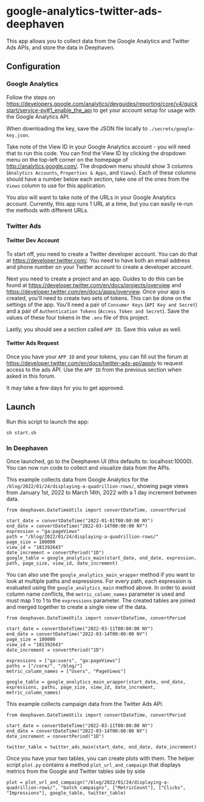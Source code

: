 # google-analytics-twitter-ads-deephaven

This app allows you to collect data from the Google Analytics and Twitter Ads APIs, and store the data in Deephaven.

## Configuration

### Google Analytics

Follow the steps on https://developers.google.com/analytics/devguides/reporting/core/v4/quickstart/service-py#1_enable_the_api to get your account setup for usage with the Google Analytics API.

When downloading the key, save the JSON file locally to `./secrets/google-key.json`.

Take note of the View ID in your Google Analytics account - you will need that to run this code. You can find the View ID by clicking the dropdown menu on the top-left corner on the homepage of http://analytics.google.com/. The dropdown menu should show 3 columns (`Analytics Accounts`, `Properties & Apps`, and `Views`). Each of these columns should have a number below each section, take one of the ones from the `Views` column to use for this application.

You also will want to take note of the URLs in your Google Analytics account. Currently, this app runs 1 URL at a time, but
you can easily re-run the methods with different URLs.

### Twitter Ads

#### Twitter Dev Account

To start off, you need to create a Twitter developer account. You can do that at https://developer.twitter.com/. You need to have both an email address and phone number on your Twitter account to create a developer account.

Next you need to create a project and an app. Guides to do this can be found at https://developer.twitter.com/en/docs/projects/overview and https://developer.twitter.com/en/docs/apps/overview. Once your app is created, you'll need to create two sets of tokens. This can be done on the settings of the app. You'll need a pair of `Consumer Keys` (`API Key and Secret`) and a pair of `Authentication Tokens` (`Access Token and Secret`). Save the values of these four tokens in the `.env` file of this project.

Lastly, you should see a section called `APP ID`. Save this value as well.

#### Twitter Ads Request

Once you have your `APP ID` and your tokens, you can fill out the forum at https://developer.twitter.com/en/docs/twitter-ads-api/apply to request access to the ads API. Use the `APP ID` from the previous section when asked in this forum.

It may take a few days for you to get approved.

## Launch

Run this script to launch the app:

```
sh start.sh
```


### In Deephaven

Once launched, go to the Deephaven UI (this defaults to: localhost:10000). You can now run code to collect and visualize data from the APIs.

This example collects data from Google Analytics for the `/blog/2022/01/24/displaying-a-quadrillion-rows/`, showing page views from January 1st, 2022 to March 14th, 2022 with a 1 day increment between data.

```
from deephaven.DateTimeUtils import convertDateTime, convertPeriod

start_date = convertDateTime("2022-01-01T00:00:00 NY")
end_date = convertDateTime("2022-03-14T00:00:00 NY")
expression = "ga:pageViews"
path = "/blog/2022/01/24/displaying-a-quadrillion-rows/"
page_size = 100000
view_id = "181392643"
date_increment = convertPeriod("1D")
google_table = google_analytics_main(start_date, end_date, expression, path, page_size, view_id, date_increment)
```

You can also use the `google_analytics_main_wrapper` method if you want to look at multiple paths and expressions.
For every path, each expression is evaluated using the `google_analytics_main` method above. In order to avoid column name
conflicts, the `metric_column_names` parameter is used and must map 1 to 1 to the `expressions` parameter. The created
tables are joined and merged together to create a single view of the data.

```
from deephaven.DateTimeUtils import convertDateTime, convertPeriod

start_date = convertDateTime("2022-03-11T00:00:00 NY")
end_date = convertDateTime("2022-03-14T00:00:00 NY")
page_size = 100000
view_id = "181392643"
date_increment = convertPeriod("1D")

expressions = ["ga:users", "ga:pageViews"]
paths = ["/core/", "/blog/"]
metric_column_names = ["Users", "PageViews"]

google_table = google_analytics_main_wrapper(start_date, end_date, expressions, paths, page_size, view_id, date_increment, metric_column_names)
```

This example collects campaign data from the Twitter Ads API.

```
from deephaven.DateTimeUtils import convertDateTime, convertPeriod

start_date = convertDateTime("2022-03-11T00:00:00 NY")
end_date = convertDateTime("2022-03-14T00:00:00 NY")
date_increment = convertPeriod("1D")

twitter_table = twitter_ads_main(start_date, end_date, date_increment)
```

Once you have your two tables, you can create plots with them. The helper script `plot.py` contains a method `plot_url_and_campaign` that displays metrics from the Google and Twitter tables side by side

```
plot = plot_url_and_campaign("/blog/2022/01/24/displaying-a-quadrillion-rows/", "batch campaigns", ["MetricCount"], ["Clicks", "Impressions"], google_table, twitter_table)
```
